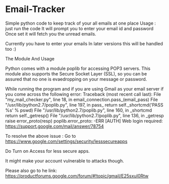 # Email-Tracker
Simple python code to keep track of your all emails at one place
Usage : just run the code
  It will prompt you to enter your email id and password
  Once set it will fetch you the unread emails.
  
Currently you have to enter your emails 
In later versions this will be handled too :)


The Module And Usage

Python comes with a module poplib for accessing POP3 servers. This module also supports the Secure Socket Layer (SSL), so you can be assured that no one is evaedropping on your message or password.

While running the program and if you are using Gmail as your email server 
if you come across the following error:
  Traceback (most recent call last):
  File "my_mail_checker.py", line 18, in <module>
    email_connection.pass_(email_pass)
  File "/usr/lib/python2.7/poplib.py", line 197, in pass_
    return self._shortcmd('PASS %s' % pswd)
  File "/usr/lib/python2.7/poplib.py", line 160, in _shortcmd
    return self._getresp()
  File "/usr/lib/python2.7/poplib.py", line 136, in _getresp
    raise error_proto(resp)
  poplib.error_proto: -ERR [AUTH] Web login required: https://support.google.com/mail/answer/78754

To resolve the above issue :
  Go to https://www.google.com/settings/security/lesssecureapps
  
  Do Turn on Access for less secure apps.
  
  It might make your account vulnerable to attacks though.


Please also go to he link: https://productforums.google.com/forum/#!topic/gmail/E25sxuI0Rtw
